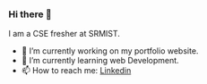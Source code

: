 ### Hi there 👋

I am a CSE fresher at SRMIST.

- 🔭 I’m currently working on my portfolio website.
- 🌱 I’m currently learning web Development.
- 📫 How to reach me: <a href="https://www.linkedin.com/in/sagar-choudhary-1189101a7/">Linkedin</a> 

